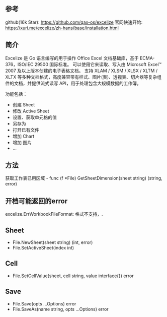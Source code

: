 ## 参考
github(16k Star): 
    https://github.com/qax-os/excelize
官网快速开始: 
    https://xuri.me/excelize/zh-hans/base/installation.html

## 简介
Excelize 是 Go 语言编写的用于操作 Office Excel 文档基础库，基于 ECMA-376，ISO/IEC 29500 国际标准。
可以使用它来读取、写入由 Microsoft Excel™ 2007 及以上版本创建的电子表格文档。
支持 XLAM / XLSM / XLSX / XLTM / XLTX 等多种文档格式，高度兼容带有样式、图片(表)、透视表、切片器等复杂组件的文档，并提供流式读写 API，用于处理包含大规模数据的工作簿。

功能包括：
* 创建 Sheet
* 修改 Active Sheet
* 设置、获取单元格的值
* 另存为
* 打开已有文件
* 增加 Chart
* 增加 图片
* ...

## 方法
获取工作表已用区域 - func (f *File) GetSheetDimension(sheet string) (string, error)

## 开档可能返回的error
excelize.ErrWorkbookFileFormat: 格式不支持，.

## Sheet
- File.NewSheet(sheet string) (int, error)
- File.SetActiveSheet(index int)

## Cell
- File.SetCellValue(sheet, cell string, value interface{}) error

## Save
- File.Save(opts ...Options) error
- File.SaveAs(name string, opts ...Options) error



